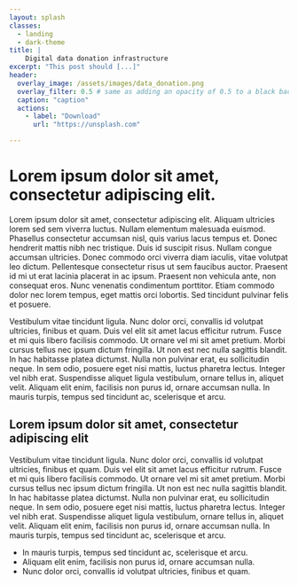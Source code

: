 ```yaml
---
layout: splash
classes:
  - landing
  - dark-theme
title: | 
    Digital data donation infrastructure
excerpt: "This post should [...]"
header:
  overlay_image: /assets/images/data_donation.png
  overlay_filter: 0.5 # same as adding an opacity of 0.5 to a black background
  caption: "caption"
  actions:
    - label: "Download"
      url: "https://unsplash.com"

---
```


# Lorem ipsum dolor sit amet, consectetur adipiscing elit. 

 Lorem ipsum dolor sit amet, consectetur adipiscing elit. Aliquam ultricies lorem sed sem viverra luctus. Nullam elementum malesuada euismod. Phasellus consectetur accumsan nisl, quis varius lacus tempus et. Donec hendrerit mattis nibh nec tristique. Duis id suscipit risus. Nullam congue accumsan ultricies. Donec commodo orci viverra diam iaculis, vitae volutpat leo dictum. Pellentesque consectetur risus ut sem faucibus auctor. Praesent id mi ut erat lacinia placerat in ac ipsum. Praesent non vehicula ante, non consequat eros. Nunc venenatis condimentum porttitor. Etiam commodo dolor nec lorem tempus, eget mattis orci lobortis. Sed tincidunt pulvinar felis et posuere.


Vestibulum vitae tincidunt ligula. Nunc dolor orci, convallis id volutpat ultricies, finibus et quam. Duis vel elit sit amet lacus efficitur rutrum. Fusce et mi quis libero facilisis commodo. Ut ornare vel mi sit amet pretium. Morbi cursus tellus nec ipsum dictum fringilla. Ut non est nec nulla sagittis blandit. In hac habitasse platea dictumst. Nulla non pulvinar erat, eu sollicitudin neque. In sem odio, posuere eget nisi mattis, luctus pharetra lectus. Integer vel nibh erat. Suspendisse aliquet ligula vestibulum, ornare tellus in, aliquet velit. Aliquam elit enim, facilisis non purus id, ornare accumsan nulla. In mauris turpis, tempus sed tincidunt ac, scelerisque et arcu.

## Lorem ipsum dolor sit amet, consectetur adipiscing elit

Vestibulum vitae tincidunt ligula. Nunc dolor orci, convallis id volutpat ultricies, finibus et quam. Duis vel elit sit amet lacus efficitur rutrum. Fusce et mi quis libero facilisis commodo. Ut ornare vel mi sit amet pretium. Morbi cursus tellus nec ipsum dictum fringilla. Ut non est nec nulla sagittis blandit. In hac habitasse platea dictumst. Nulla non pulvinar erat, eu sollicitudin neque. In sem odio, posuere eget nisi mattis, luctus pharetra lectus. Integer vel nibh erat. Suspendisse aliquet ligula vestibulum, ornare tellus in, aliquet velit. Aliquam elit enim, facilisis non purus id, ornare accumsan nulla. In mauris turpis, tempus sed tincidunt ac, scelerisque et arcu.

* In mauris turpis, tempus sed tincidunt ac, scelerisque et arcu.
* Aliquam elit enim, facilisis non purus id, ornare accumsan nulla. 
* Nunc dolor orci, convallis id volutpat ultricies, finibus et quam.

